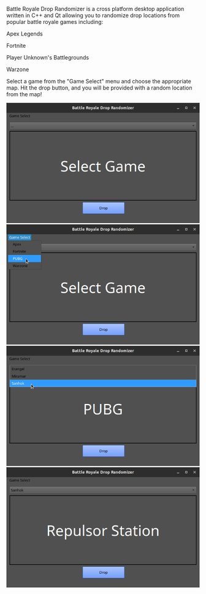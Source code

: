 Battle Royale Drop Randomizer is a cross
platform desktop application written in C++
and Qt allowing you to randomize drop locations
from popular battle royale games including:

Apex Legends

Fortnite

Player Unknown's Battlegrounds

Warzone

Select a game from the "Game Select" menu and 
choose the appropriate map. Hit the drop button,
and you will be provided with a random location
from the map! 

![GUI Screenshot 1](/BRDR%20GUI%20Screenshots%20/Battle%20Royale%20Drop%20Randomizer_001.png)
![GUI Screenshot 2](/BRDR%20GUI%20Screenshots%20/Battle%20Royale%20Drop%20Randomizer_002.png)
![GUI Screenshot 3](/BRDR%20GUI%20Screenshots%20/Battle%20Royale%20Drop%20Randomizer_003.png)
![GUI Screenshot 4](/BRDR%20GUI%20Screenshots%20/Battle%20Royale%20Drop%20Randomizer_004.png)
